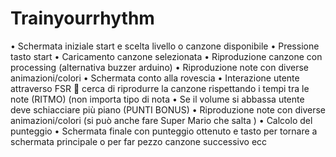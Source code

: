 # Trainyourrhythm
•	Schermata iniziale start e scelta livello o canzone disponibile
•	Pressione tasto start
•	Caricamento canzone selezionata 
•	Riproduzione canzone con processing (alternativa buzzer arduino)
•	Riproduzione note con diverse animazioni/colori 
•	Schermata conto alla rovescia
•	Interazione utente attraverso FSR  cerca di riprodurre la canzone rispettando i tempi tra le note (RITMO) (non importa tipo di nota
•	Se il volume si abbassa utente deve schiacciare più piano (PUNTI BONUS)
•	Riproduzione note con diverse animazioni/colori (si può anche fare Super Mario che salta )
•	Calcolo del punteggio 
•	Schermata finale con punteggio ottenuto e tasto per tornare a schermata principale o per far pezzo canzone successivo ecc
